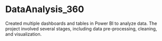# DataAnalysis_360
Created multiple dashboards and tables in Power BI to analyze data. The project involved several stages, including data pre-processing, cleaning, and visualization.

